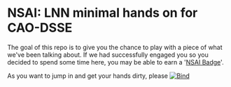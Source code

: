 # NSAI: LNN minimal hands on for CAO-DSSE

The goal of this repo is to give you the chance to play with a piece of what we've been talking about.
If we had successfully engaged you so you decided to spend some time here, you may be able to earn a '[NSAI Badge](https://github.com/IBM/LNN/tree/master/tutorials/badges)'.

As you want to jump in and get your hands dirty, please [![Bind](https://mybinder.org/badge_logo.svg)](https://mybinder.org/v2/gh/preinh/dsse_nsai_lnn_minimal_hands_on/HEAD?labpath=index.ipynb)